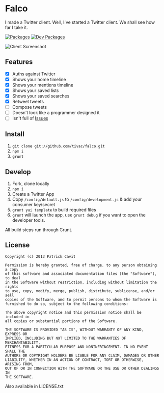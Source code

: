 Falco
=======

I made a Twitter client. Well, I've started a Twitter client. We shall see how far I take it.

[![Packages](https://david-dm.org/tivac/falco/status.png)](https://david-dm.org/tivac/falco/)
[![Dev Packages](https://david-dm.org/tivac/falco/dev-status.png)](https://david-dm.org/tivac/falco/)

![Client Screenshot](http://tivac.com/images/falco.png)

## Features ##

- [x] Auths against Twitter
- [x] Shows your home timeline
- [x] Shows your mentions timeline
- [x] Shows your saved lists
- [x] Shows your saved searches
- [x] Retweet tweets
- [ ] Compose tweets
- [ ] Doesn't look like a programmer designed it
- [ ] Isn't full of [Issues](https://github.com/tivac/falco/issues?state=open)

## Install ##

1. `git clone git://github.com/tivac/falco.git`
2. `npm i`
3. `grunt`

## Develop ##

1. Fork, clone locally
1. `npm i`
1. Create a Twitter App
1. Copy `/config/default.js` to `/config/development.js` & add your consumer key/secret
1. `grunt yui template` to build required files
1. `grunt` will launch the app, use `grunt debug` if you want to open the developer tools.

All build steps run through Grunt.

## License ##

```
Copyright (c) 2013 Patrick Cavit

Permission is hereby granted, free of charge, to any person obtaining a copy
of this software and associated documentation files (the "Software"), to deal
in the Software without restriction, including without limitation the rights
to use, copy, modify, merge, publish, distribute, sublicense, and/or sell
copies of the Software, and to permit persons to whom the Software is
furnished to do so, subject to the following conditions:

The above copyright notice and this permission notice shall be included in
all copies or substantial portions of the Software.

THE SOFTWARE IS PROVIDED "AS IS", WITHOUT WARRANTY OF ANY KIND, EXPRESS OR
IMPLIED, INCLUDING BUT NOT LIMITED TO THE WARRANTIES OF MERCHANTABILITY,
FITNESS FOR A PARTICULAR PURPOSE AND NONINFRINGEMENT. IN NO EVENT SHALL THE
AUTHORS OR COPYRIGHT HOLDERS BE LIABLE FOR ANY CLAIM, DAMAGES OR OTHER
LIABILITY, WHETHER IN AN ACTION OF CONTRACT, TORT OR OTHERWISE, ARISING FROM,
OUT OF OR IN CONNECTION WITH THE SOFTWARE OR THE USE OR OTHER DEALINGS IN
THE SOFTWARE.
```

Also available in LICENSE.txt
